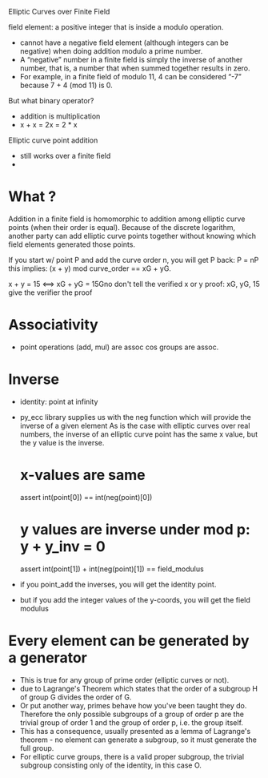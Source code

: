 Elliptic Curves over Finite Field

field element: a positive integer that is inside a modulo operation.

- cannot have a negative field element (although integers can be negative) when doing addition modulo a prime number. 
- A “negative” number in a finite field is simply the inverse of another number, that is, a number that when summed together results in zero. 
- For example, in a finite field of modulo 11, 4 can be considered “-7” because 7 + 4 (mod 11) is 0.

But what binary operator?
- addition is multiplication
- x + x = 2x = 2 * x


Elliptic curve point addition
- still works over a finite field
-

# What ?
Addition in a finite field is homomorphic to addition among elliptic curve points (when their order is equal). 
Because of the discrete logarithm, another party can add elliptic curve points together without knowing which field elements generated those points.

If you start w/ point P and add the curve order n, you will get P back: P = nP
this implies:
    (x + y) mod curve_order == xG + yG.

x + y = 15 <==> xG + yG = 15Gno
 don't tell the verified x or y
 proof: xG, yG, 15
 give the verifier the proof

# Associativity
- point operations (add, mul) are assoc cos groups are assoc.

# Inverse
- identity: point at infinity
- py_ecc library supplies us with the neg function which will provide the inverse of a given element
As is the case with elliptic curves over real numbers, the inverse of an elliptic curve point has the same x value, but the y value is the inverse.
    # x-values are same
    assert int(point[0]) == int(neg(point)[0])
    # y values are inverse under mod p: y + y_inv = 0
    assert int(point[1]) + int(neg(point)[1]) == field_modulus

- if you point_add the inverses, you will get the identity point.
- but if you add the integer values of the y-coords, you will get the field modulus

# Every element can be generated by a generator

- This is true for any group of prime order (elliptic curves or not).
- due to Lagrange's Theorem which states that the order of a subgroup H of group G divides the order of G.
- Or put another way, primes behave how you've been taught they do. Therefore the only possible subgroups of a group of order p are the trivial group of order 1 and the group of order p, i.e. the group itself.
- This has a consequence, usually presented as a lemma of Lagrange's theorem - no element can generate a subgroup, so it must generate the full group.
- For elliptic curve groups, there is a valid proper subgroup, the trivial subgroup consisting only of the identity, in this case O.

